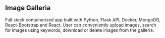 ## Image Galleria
Full stack containerized app built with Python, Flask API, Docker, MongoDB, React-Bootstrap and React.
User can conveniently upload images, search for images using keywords, download or delete images from 
the galleria.